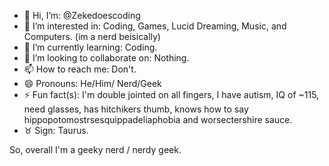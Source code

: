 - 👋 Hi, I’m:                       @Zekedoescoding
- 👀 I’m interested in:             Coding, Games, Lucid Dreaming, Music, and Computers. (im a nerd beisically)
- 🌱 I’m currently learning:        Coding.
- 💞️ I’m looking to collaborate on: Nothing.
- 📫 How to reach me:               Don't.
- 😄 Pronouns:                      He/Him/ Nerd/Geek
- ⚡ Fun fact(s):                   I'm double jointed on all fingers, I have autism, IQ of ~115, need glasses, has hitchikers thumb, knows how to say                                                              hippopotomostrsesquippadeliaphobia and worsectershire sauce.
- ♉ Sign:                          Taurus.

So, overall I'm a geeky nerd / nerdy geek.
